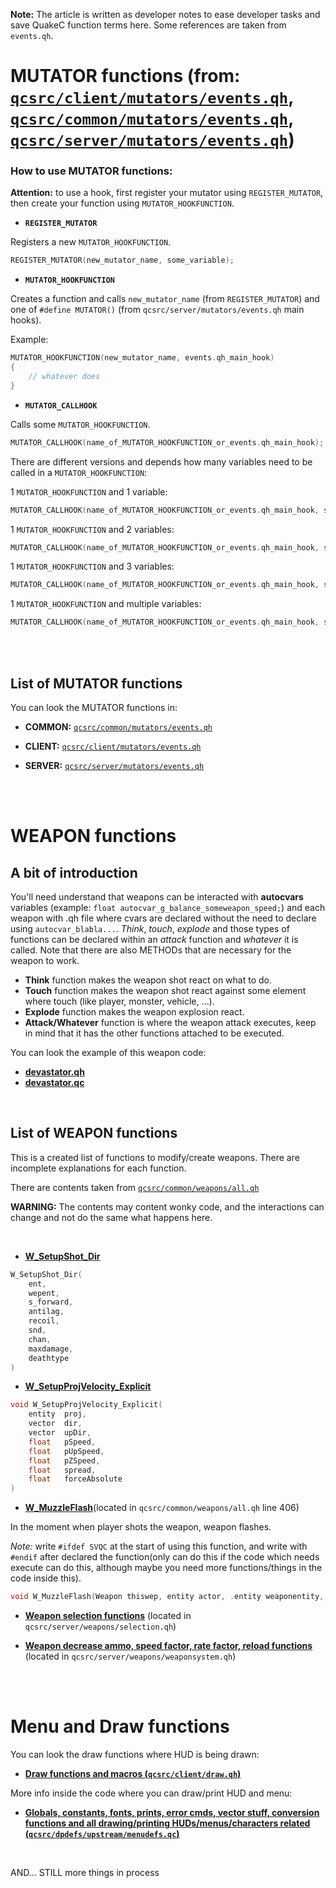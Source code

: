 **Note:** The article is written as developer notes to ease developer tasks and save QuakeC function terms here. Some references are taken from `events.qh`.


# MUTATOR functions (from: [`qcsrc/client/mutators/events.qh`](https://timepath.github.io/scratchspace/d8/d0e/client_2mutators_2events_8qh_source.html), [`qcsrc/common/mutators/events.qh`](https://timepath.github.io/scratchspace/d4/d95/common_2mutators_2events_8qh_source.html), [`qcsrc/server/mutators/events.qh`](https://timepath.github.io/scratchspace/d6/ddd/server_2mutators_2events_8qh_source.html))

### How to use MUTATOR functions:

**Attention:** to use a hook, first register your mutator using `REGISTER_MUTATOR`, then create your function using `MUTATOR_HOOKFUNCTION`.


- **`REGISTER_MUTATOR`**

Registers a new `MUTATOR_HOOKFUNCTION`.
```c
REGISTER_MUTATOR(new_mutator_name, some_variable);
```


- **`MUTATOR_HOOKFUNCTION`**

Creates a function and calls `new_mutator_name` (from `REGISTER_MUTATOR`) and one of `#define MUTATOR()` (from `qcsrc/server/mutators/events.qh` main hooks).

Example:
```c
MUTATOR_HOOKFUNCTION(new_mutator_name, events.qh_main_hook)
{
    // whatever does
}
```

- **`MUTATOR_CALLHOOK`**

Calls some `MUTATOR_HOOKFUNCTION`.
```c
MUTATOR_CALLHOOK(name_of_MUTATOR_HOOKFUNCTION_or_events.qh_main_hook);
```

There are different versions and depends how many variables need to be called in a `MUTATOR_HOOKFUNCTION`:

1 `MUTATOR_HOOKFUNCTION` and 1 variable:

```c
MUTATOR_CALLHOOK(name_of_MUTATOR_HOOKFUNCTION_or_events.qh_main_hook, some_variable);
```

1 `MUTATOR_HOOKFUNCTION` and 2 variables:

```c
MUTATOR_CALLHOOK(name_of_MUTATOR_HOOKFUNCTION_or_events.qh_main_hook, some_variable, some_variable);
```

1 `MUTATOR_HOOKFUNCTION` and 3 variables:

```c
MUTATOR_CALLHOOK(name_of_MUTATOR_HOOKFUNCTION_or_events.qh_main_hook, some_variable, some_variable, some_variable);
```

1 `MUTATOR_HOOKFUNCTION` and multiple variables:

```c
MUTATOR_CALLHOOK(name_of_MUTATOR_HOOKFUNCTION_or_events.qh_main_hook, some_variable, some_variable, some_variable, some_variable, ...);
```

<br />
<br />


## List of MUTATOR functions

You can look the MUTATOR functions in:

- **COMMON:** [`qcsrc/common/mutators/events.qh`](https://timepath.github.io/scratchspace/d4/d95/common_2mutators_2events_8qh.html)

- **CLIENT:** [`qcsrc/client/mutators/events.qh`](https://timepath.github.io/scratchspace/d8/d0e/client_2mutators_2events_8qh.html)

- **SERVER:** [`qcsrc/server/mutators/events.qh`](https://timepath.github.io/scratchspace/d6/ddd/server_2mutators_2events_8qh.html)


<br />
<br />

# WEAPON functions

## A bit of introduction

You'll need understand that weapons can be interacted with **autocvars** variables (example: `float autocvar_g_balance_someweapon_speed;`) and each weapon with .qh file where cvars are declared without the need to declare using `autocvar_blabla...`. *Think*, *touch*, *explode* and those types of functions can be declared within an *attack* function and *whatever* it is called. Note that there are also METHODs that are necessary for the weapon to work.

- **Think** function makes the weapon shot react on what to do.
- **Touch** function makes the weapon shot react against some element where touch (like player, monster, vehicle, ...).
- **Explode** function makes the weapon explosion react.
- **Attack/Whatever** function is where the weapon attack executes, keep in mind that it has the other functions attached to be executed.

You can look the example of this weapon code:
- [**devastator.qh**](https://timepath.github.io/scratchspace/d9/dfa/devastator_8qh_source.html)
- [**devastator.qc**](https://timepath.github.io/scratchspace/d9/d5d/devastator_8qc_source.html)

<br />

## List of WEAPON functions

This is a created list of functions to modify/create weapons. There are incomplete explanations for each function.

There are contents taken from [`qcsrc/common/weapons/all.qh`](https://timepath.github.io/scratchspace/d0/ddd/weapons_2all_8qh_source.html)

**WARNING:** The contents may content wonky code, and the interactions can change and not do the same what happens here.

<br />

- [**W_SetupShot_Dir**](https://timepath.github.io/scratchspace/d4/d3f/tracing_8qh.html#aff0ea351757ee6caf83b25d12d18656c)

```c
W_SetupShot_Dir(
	ent,
 	wepent,
 	s_forward,
 	antilag,
 	recoil,
 	snd,
 	chan,
 	maxdamage,
 	deathtype 
)
```

- [**W_SetupProjVelocity_Explicit**](https://timepath.github.io/scratchspace/d7/d31/tracing_8qc.html#a55f8f2b1828413bfb123a5fcb61b9f8e)

```c
void W_SetupProjVelocity_Explicit(
    entity 	proj,
    vector 	dir,
    vector 	upDir,
    float 	pSpeed,
    float 	pUpSpeed,
    float 	pZSpeed,
    float 	spread,
    float 	forceAbsolute 
)
```

- [**W_MuzzleFlash**](https://timepath.github.io/scratchspace/d0/ddd/weapons_2all_8qh_source.html)(located in `qcsrc/common/weapons/all.qh` line 406)

In the moment when player shots the weapon, weapon flashes. 

*Note:* write `#ifdef SVQC` at the start of using this function, and write with `#endif` after declared the function(only can do this if the code which needs execute can do this, although maybe you need more functions/things in the code inside this).

```c
void W_MuzzleFlash(Weapon thiswep, entity actor, .entity weaponentity, vector shotorg, vector shotdir);
```

- [**Weapon selection functions**](https://timepath.github.io/scratchspace/d8/d6b/selection_8qh.html)
(located in `qcsrc/server/weapons/selection.qh`)

- [**Weapon decrease ammo, speed factor, rate factor, reload functions**](https://timepath.github.io/scratchspace/d5/de0/weaponsystem_8qc.html)
(located in `qcsrc/server/weapons/weaponsystem.qh`)

<br />
<br />

# Menu and Draw functions

You can look the draw functions where HUD is being drawn: 
- [**Draw functions and macros (`qcsrc/client/draw.qh`)**](https://timepath.github.io/scratchspace/d5/d8d/client_2draw_8qh_source.html)

More info inside the code where you can draw/print HUD and menu: 
- [**Globals, constants, fonts, prints, error cmds, vector stuff, conversion functions and all drawing/printing HUDs/menus/characters related (`qcsrc/dpdefs/upstream/menudefs.qc`)**](https://timepath.github.io/scratchspace/d8/de2/menudefs_8qc_source.html)

<br />

AND... STILL more things in process
